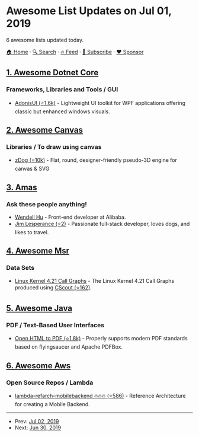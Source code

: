 # Awesome List Updates on Jul 01, 2019

6 awesome lists updated today.

[🏠 Home](/README.md) · [🔍 Search](https://www.trackawesomelist.com/search/) · [🔥 Feed](https://www.trackawesomelist.com/rss.xml) · [📮 Subscribe](https://trackawesomelist.us17.list-manage.com/subscribe?u=d2f0117aa829c83a63ec63c2f&id=36a103854c) · [❤️  Sponsor](https://github.com/sponsors/theowenyoung)



## [1. Awesome Dotnet Core](/content/thangchung/awesome-dotnet-core/README.md)

### Frameworks, Libraries and Tools / GUI

*   [AdonisUI (⭐1.6k)](https://github.com/benruehl/adonis-ui) - Lightweight UI toolkit for WPF applications offering classic but enhanced windows visuals.

## [2. Awesome Canvas](/content/raphamorim/awesome-canvas/README.md)

### Libraries / To draw using canvas

*   [zDog (⭐10k)](https://github.com/metafizzy/zdog) - Flat, round, designer-friendly pseudo-3D engine for canvas & SVG

## [3. Amas](/content/sindresorhus/amas/README.md)

### Ask these people anything!

*   [Wendell Hu](https://github.com/wendzhue/ama) - Front-end developer at Alibaba.
*   [Jim Lesperance (⭐2)](https://github.com/cooljl31/ama) - Passionate full-stack developer, loves dogs, and likes to travel.

## [4. Awesome Msr](/content/dspinellis/awesome-msr/README.md)

### Data Sets

*   [Linux Kernel 4.21 Call Graphs](https://zenodo.org/record/2652487#.XRnvomUzb0o) - The Linux Kernel 4.21 Call Graphs produced using [CScout (⭐162)](https://github.com/dspinellis/cscout/).

## [5. Awesome Java](/content/akullpp/awesome-java/README.md)

### PDF / Text-Based User Interfaces

*   [Open HTML to PDF (⭐1.8k)](https://github.com/danfickle/openhtmltopdf) - Properly supports modern PDF standards based on flyingsaucer and Apache PDFBox.

## [6. Awesome Aws](/content/donnemartin/awesome-aws/README.md)

### Open Source Repos / Lambda

*   [lambda-refarch-mobilebackend :fire::fire::fire: (⭐586)](https://github.com/awslabs/lambda-refarch-mobilebackend) - Reference Architecture for creating a Mobile Backend.

---

- Prev: [Jul 02, 2019](/content/2019/07/02/README.md)
- Next: [Jun 30, 2019](/content/2019/06/30/README.md)